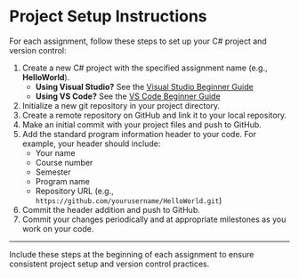 # Project Setup Instructions

For each assignment, follow these steps to set up your C# project and version control:

1. Create a new C# project with the specified assignment name (e.g., **HelloWorld**).
   - **Using Visual Studio?** See the [Visual Studio Beginner Guide](./VisualStudio_Create_Run_CSharp.md)
   - **Using VS Code?** See the [VS Code Beginner Guide](./VSCode_Create_Run_CSharp.md)
2. Initialize a new git repository in your project directory.
3. Create a remote repository on GitHub and link it to your local repository.
4. Make an initial commit with your project files and push to GitHub.
5. Add the standard program information header to your code. For example, your header should include:
   - Your name
   - Course number
   - Semester
   - Program name
   - Repository URL (e.g., `https://github.com/yourusername/HelloWorld.git`)
6. Commit the header addition and push to GitHub.
7. Commit your changes periodically and at appropriate milestones as you work on your code.

---

Include these steps at the beginning of each assignment to ensure consistent project setup and version control practices.
